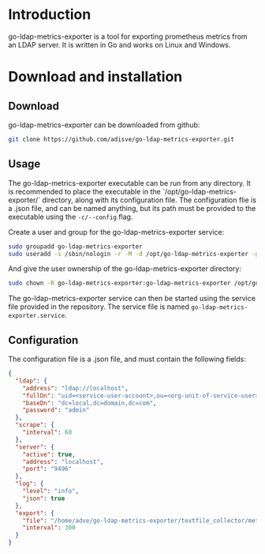 # Introduction
go-ldap-metrics-exporter is a tool for exporting prometheus metrics from an LDAP server. It is written in Go and works on Linux and Windows.

# Download and installation

## Download
go-ldap-metrics-exporter can be downloaded from github:

```bash
git clone https://github.com/adisve/go-ldap-metrics-exporter.git
```

## Usage

The go-ldap-metrics-exporter executable can be run from any directory. It is recommended to place the executable in the ´/opt/go-ldap-metrics-exporter/´ directory, along with its configuration file. The configuration flie is a .json file, and can be named anything, but its path must be provided to the executable using the `-c/--config` flag.

Create a user and group for the go-ldap-metrics-exporter service:
```bash
sudo groupadd go-ldap-metrics-exporter
sudo useradd -s /sbin/nologin -r -M -d /opt/go-ldap-metrics-exporter -g go-ldap-metrics-exporter go-ldap-metrics-exporter
```

And give the user ownership of the go-ldap-metrics-exporter directory:
```bash
sudo chown -R go-ldap-metrics-exporter:go-ldap-metrics-exporter /opt/go-ldap-metrics-exporter
```

The go-ldap-metrics-exporter service can then be started using the service file provided in the repository. The service file is named `go-ldap-metrics-exporter.service`.

## Configuration

The configuration file is a .json file, and must contain the following fields:

```json
{
  "ldap": {
    "address": "ldap://localhost",
    "fullDn": "uid=<service-user-account>,ou=<org-unit-of-service-user>,dc=local,dc=domain,dc=com",
    "baseDn": "dc=local,dc=domain,dc=com",
    "password": "admin"
  },
  "scrape": {
    "interval": 60
  },
  "server": {
    "active": true,
    "address": "localhost",
    "port": "9496"
  },
  "log": {
    "level": "info",
    "json": true
  },
  "export": {
    "file": "/home/adve/go-ldap-metrics-exporter/textfile_collector/metrics.prom",
    "interval": 300
  }
}
```